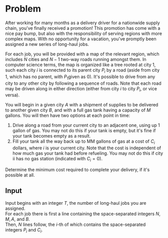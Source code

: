 # Problem

After working for many months as a delivery driver for a nationwide supply chain, you've finally received a promotion! This promotion has come with a nice pay bump, but also with the responsibility of serving regions with more complex maps. With no opportunity for a vacation, you've promptly been assigned a new series of long-haul jobs.

For each job, you will be provided with a map of the relevant region, which includes $N$ cities and $N−1$ two-way roads running amongst them. In computer science terms, the map is organized like a tree rooted at city $1$, such each city $i$ is connected to its parent city $P_i$​ by a road (aside from city $1$, which has no parent, with $P_1$​ given as $0$). It's possible to drive from any city to any other city by following a sequence of roads. Note that each road may be driven along in either direction (either from city $i$ to city $P_i$​, or vice versa).

You will begin in a given city $A$ with a shipment of supplies to be delivered to another given city $B$, and with a full gas tank having a capacity of $M$ gallons. You will then have two options at each point in time:

1. Drive along a road from your current city to an adjacent one, using up $1$ gallon of gas. You may not do this if your tank is empty, but it's fine if your tank becomes empty as a result.
1. Fill your tank all the way back up to MM gallons of gas at a cost of $C_i$​ dollars, where $i$ is your current city. Note that the cost is independent of how much gas your tank had before refueling. You may not do this if city ii has no gas station (indicated with $C_i​ = 0$).

Determine the minimum cost required to complete your delivery, if it's possible at all.

## Input

Input begins with an integer $T$, the number of long-haul jobs you are assigned.  
For each job there is first a line containing the space-separated integers $N, M, A,$ and $B$.  
Then, $N$ lines follow, the $i$-th of which contains the space-separated integers $P_i$​ and $C_i$​.
